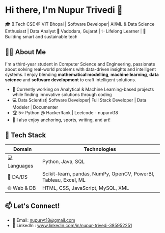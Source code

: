 # Hi there, I'm Nupur Trivedi 👋

🎓 B.Tech CSE @ VIT Bhopal | Software Developer| AI/ML & Data Science Enthusiast | Data Analyst 
📍 Vadodara, Gujarat | ✨ Lifelong Learner | 🌱 Building smart and sustainable tech  


## 👩‍💻 About Me

I'm a third-year student in Computer Science and Engineering, passionate about solving real-world problems with data-driven insights and intelligent systems. I enjoy blending **mathematical modelling**, **machine learning**, **data science** and **software development** to craft intelligent solutions.

- 🔬 Currently working on Analytical & Machine Learning-based projects while finding innovative solutions through coding
- 💻 Data Scientist| Software Developer| Full Stack Developer | Data Modeler | Documenter
- 🏆 5⭐ Python @ HackerRank | Leetcode - nupurvt18
- 🎨 I also enjoy anchoring, sports, writing, and art!
  

## 🚀 Tech Stack

| Domain                  | Technologies                                                     |
|------------------------|-------------------------------------------------------------------|
| 💻 Languages           | Python, Java, SQL                                                 |
| 🔧 DA/DS               | Scikit-learn, pandas, NumPy, OpenCV, PowerBI, Tableau, Excel, ML  |
| 🌐 Web & DB            | HTML, CSS, JavaScript, MySQL, XML                                 |

## 📫 Let's Connect!

- 📧 Email: nupurvt18@gmail.com  
- 💼 LinkedIn : www.linkedin.com/in/nupur-trivedi-385952251



